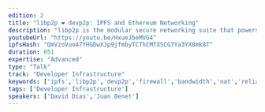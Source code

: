 ```yaml
---
edition: 2
title: "libp2p ❤ devp2p: IPFS and Ethereum Networking"
description: "libp2p is the modular secure networking suite that powers IPFS. It defines a set of interfaces for common networking and peer-to-peer protocols. libp2p is fast, robust, and powerful. It uses multiformats for self-description, avoiding algorithm lock-in, and cryptographic agility. libp2p handles Authentication, Transports, Stream Multiplexing, Peer Discovery, Peer Routing, Content Routing, NAT Traversal, and Relay. The coolest thing? It also runs entirely on the browser! devp2p is the secure networking suite that powers Ethereum. It also defines a set of networking and peer-to-peer protocols. devp2p is also fast and robust. It uses RLPx for authentication, stream multiplexing, network forming, and protocol multiplexing. This talk compares libp2p and devp2p, traces their concurrent history, discusses protocol differences and similarities, and suggests important areas of future collaboration and synthesis of efforts. The aim of this talk is to launch an important collaboration between the Ethereum and IPFS communities."
youtubeUrl: "https://youtu.be/HxueJbeMVG4"
ipfsHash: "QmVzoVuo47YHGDwXJp9jfmbyTCThCMfXSCG7Ya3YX8mk8T"
duration: 651
expertise: "Advanced"
type: "Talk"
track: "Developer Infrastructure"
keywords: ['ipfs','libp2p','devp2p','firewall','bandwidth','nat','reliability','dapps','censorship','offline','authentication','encryption','bluetooth','upgrades','browser','tcp','http','nodes','evm','goethereum','ewasm','node.js','websockets','spdy','webrtc','browser']
tags: ['Developer Infrastructure']
speakers: ['David Dias','Juan Benet']
---
```

